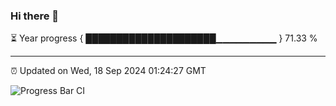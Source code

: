 ### Hi there 👋

⏳ Year progress { █████████████████████▁▁▁▁▁▁▁▁▁ } 71.33 %

---

⏰ Updated on Wed, 18 Sep 2024 01:24:27 GMT

![Progress Bar CI](https://github.com/liununu/liununu/workflows/Progress%20Bar%20CI/badge.svg)
